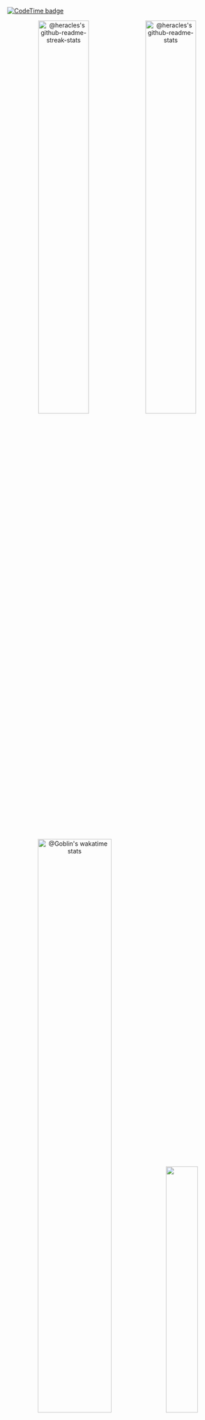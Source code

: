 [![CodeTime badge](https://img.shields.io/endpoint?style=social&url=https%3A%2F%2Fapi.codetime.dev%2Fshield%3Fid%3D19495%26project%3D%26in%3D604800000)](https://codetime.dev)
<p align="center">
<img src="https://github-readme-stats-one-bice.vercel.app/api?username=heracles0127&show_icons=true&count_private=true&theme=chartreuse-dark&hide_border=true&role=OWNER,ORGANIZATION_MEMBER,COLLABORATOR"  width="48%" alt="@heracles's github-readme-streak-stats"/>
<img src="https://github-readme-streak-stats.herokuapp.com?user=heracles0127&theme=chartreuse-dark&hide_border=true&date_format=M%20j%5B%2C%20Y%5D"  width="48%" alt="@heracles's github-readme-stats"/>
<a href="https://wakatime.com/@heracles"><img src="https://github-readme-stats.vercel.app/api/wakatime?username=heracles&theme=gotham&hide_border=true&layout=donut&hide_title=false&langs_count=4&range=all_time"  width="58%" alt="@Goblin's wakatime stats"/></a>
<img src="https://github-readme-stats.vercel.app/api/top-langs/?username=heracles0127&layout=compact&theme=chartreuse-dark" width="38%"/>
      <a href="https://leetcode.com/heracles0127/"><img width="48%" src="https://leetcode.card.workers.dev/heracles0127?theme=dark&font=baloo&extension=null&border=2&border_radius=8"></a>
</p>
